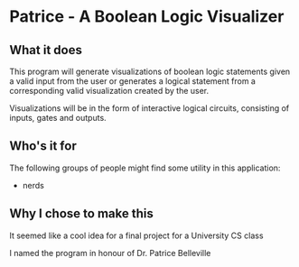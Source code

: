 # Patrice - A Boolean Logic Visualizer

## What it does
This program will generate visualizations of boolean logic statements given a 
valid input from the user or generates a logical statement from a corresponding
valid visualization created by the user.

Visualizations will be in the form of interactive logical circuits, 
consisting of inputs, gates and outputs.


## Who's it for
The following groups of people might find some utility in this application:
- nerds

## Why I chose to make this
It seemed like a cool idea for a final project for a University CS class

I named the program in honour of Dr. Patrice Belleville




